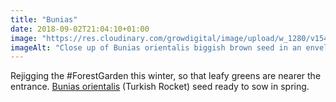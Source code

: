 ```yaml
---
title: "Bunias"
date: 2018-09-02T21:04:10+01:00
image: "https://res.cloudinary.com/growdigital/image/upload/w_1280/v1544305937/bunias-orientalis-44382668732.jpg"
imageAlt: "Close up of Bunias orientalis biggish brown seed in an envelope"
---
```


Rejigging the #ForestGarden this winter, so that leafy greens are nearer the entrance. [Bunias orientalis](https://pfaf.org/user/plant.aspx?latinname=Bunias+orientalis) (Turkish Rocket) seed ready to sow in spring.
